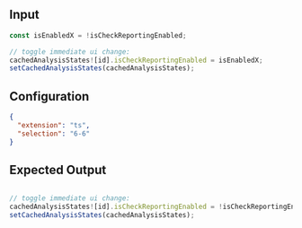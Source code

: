 
## Input
```javascript input
const isEnabledX = !isCheckReportingEnabled;

// toggle immediate ui change:
cachedAnalysisStates![id].isCheckReportingEnabled = isEnabledX;
setCachedAnalysisStates(cachedAnalysisStates);
```

## Configuration
```json configuration
{
  "extension": "ts",
  "selection": "6-6"
}
```

## Expected Output
```javascript expected output

// toggle immediate ui change:
cachedAnalysisStates![id].isCheckReportingEnabled = !isCheckReportingEnabled;
setCachedAnalysisStates(cachedAnalysisStates);
```
